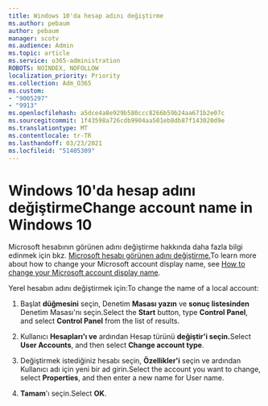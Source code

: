 ```yaml
---
title: Windows 10'da hesap adını değiştirme
ms.author: pebaum
author: pebaum
manager: scotv
ms.audience: Admin
ms.topic: article
ms.service: o365-administration
ROBOTS: NOINDEX, NOFOLLOW
localization_priority: Priority
ms.collection: Adm_O365
ms.custom:
- "9005297"
- "9913"
ms.openlocfilehash: a5dce4a8e929b580ccc8266b59b24aa671b2e07c
ms.sourcegitcommit: 1f43598a726cdb9904aa501eb8db87f143020d9e
ms.translationtype: MT
ms.contentlocale: tr-TR
ms.lasthandoff: 03/23/2021
ms.locfileid: "51405309"
---
```

# <a name="change-account-name-in-windows-10"></a><span data-ttu-id="b0e00-102">Windows 10'da hesap adını değiştirme</span><span class="sxs-lookup"><span data-stu-id="b0e00-102">Change account name in Windows 10</span></span>

<span data-ttu-id="b0e00-103">Microsoft hesabının görünen adını değiştirme hakkında daha fazla bilgi edinmek için bkz. [Microsoft hesabı görünen adını değiştirme.](https://support.microsoft.com/account-billing/how-to-change-your-microsoft-account-display-name-917b1d70-5915-d04e-243a-a618f96ef1d5)</span><span class="sxs-lookup"><span data-stu-id="b0e00-103">To learn more about how to change your Microsoft account display name, see [How to change your Microsoft account display name](https://support.microsoft.com/account-billing/how-to-change-your-microsoft-account-display-name-917b1d70-5915-d04e-243a-a618f96ef1d5).</span></span>

<span data-ttu-id="b0e00-104">Yerel hesabın adını değiştirmek için:</span><span class="sxs-lookup"><span data-stu-id="b0e00-104">To change the name of a local account:</span></span>

1. <span data-ttu-id="b0e00-105">Başlat **düğmesini** seçin, Denetim **Masası yazın** ve **sonuç listesinden** Denetim Masası'nı seçin.</span><span class="sxs-lookup"><span data-stu-id="b0e00-105">Select the **Start** button, type **Control Panel**, and select **Control Panel** from the list of results.</span></span>

1. <span data-ttu-id="b0e00-106">Kullanıcı **Hesapları'ı ve** ardından Hesap türünü **değiştir'i seçin.**</span><span class="sxs-lookup"><span data-stu-id="b0e00-106">Select **User Accounts**, and then select **Change account type**.</span></span>

1. <span data-ttu-id="b0e00-107">Değiştirmek istediğiniz hesabı seçin, **Özellikler'i** seçin ve ardından Kullanıcı adı için yeni bir ad girin.</span><span class="sxs-lookup"><span data-stu-id="b0e00-107">Select the account you want to change, select **Properties**, and then enter a new name for User name.</span></span>

1. <span data-ttu-id="b0e00-108">**Tamam**'ı seçin.</span><span class="sxs-lookup"><span data-stu-id="b0e00-108">Select **OK**.</span></span>

